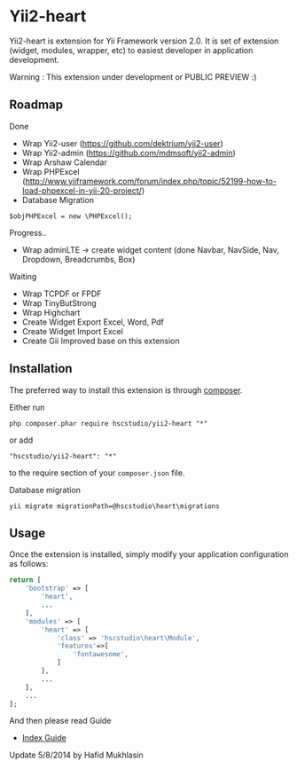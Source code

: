Yii2-heart
========================

Yii2-heart is extension for Yii Framework version 2.0. It is set of extension (widget, modules, wrapper, etc) to easiest developer in application development.

Warning : This extension under development or PUBLIC PREVIEW :)


Roadmap
------------
Done
- Wrap Yii2-user (https://github.com/dektrium/yii2-user)
- Wrap Yii2-admin (https://github.com/mdmsoft/yii2-admin)
- Wrap Arshaw Calendar 
- Wrap PHPExcel (http://www.yiiframework.com/forum/index.php/topic/52199-how-to-load-phpexcel-in-yii-20-project/)
- Database Migration

```
$objPHPExcel = new \PHPExcel();
```

Progress..
- Wrap adminLTE -> create widget content
  (done Navbar, NavSide, Nav, Dropdown, Breadcrumbs, Box)

Waiting
- Wrap TCPDF or FPDF
- Wrap TinyButStrong
- Wrap Highchart
- Create Widget Export Excel, Word, Pdf
- Create Widget Import Excel
- Create Gii Improved base on this extension

Installation
------------

The preferred way to install this extension is through [composer](http://getcomposer.org/download/).

Either run

```
php composer.phar require hscstudio/yii2-heart "*"
```

or add

```
"hscstudio/yii2-heart": "*"
```

to the require section of your `composer.json` file.

Database migration

```
yii migrate migrationPath=@hscstudio\heart\migrations
```


Usage
-----

Once the extension is installed, simply modify your application configuration as follows:

```php
return [
	'bootstrap' => [		
		'heart',
		...
	],
	'modules' => [
		'heart' => [
			'class' => 'hscstudio\heart\Module',
			'features'=>[
				'fontawesome',
			]
		],
		...
	],
	...
];
```

And then please read  Guide 
- [Index Guide](docs/guide/index.md)

Update 5/8/2014 by Hafid Mukhlasin
